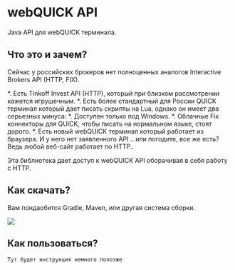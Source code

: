 # webQUICK API

Java API для webQUICK терминала. 

## Что это и зачем?

Сейчас у российских брокеров нет полноценных аналогов Interactive Brokers API (HTTP, FIX).

*. Есть Tinkoff Invest API (HTTP), который при близком рассмотрении кажется игрушечным.
*. Есть более стандартный для России QUICK терминал который дает писать скрипты на Lua, однако он имеет два серьезных минуса:
     *. Доступен только под Windows. 
     *. Облачные Fix коннекторы для QUICK, чтобы писать на нормальном языке, стоят дорого.
*. Есть новый webQUICK терминал который работает из браузера. И у него нет заявленного API ...или погодите, все же есть? Ведь любой веб-сайт работает по HTTP..

Эта библиотека дает доступ к webQUICK API оборачивая в себя работу с HTTP. 

## Как скачать?

Вам пондаобится Gradle, Maven, или другая система сборки.

[![](https://jitpack.io/v/demidko/library.svg)](https://jitpack.io/#demidko/library)

## Как пользоваться?

```kotlin
Тут будет инструкция немного попозже
```






